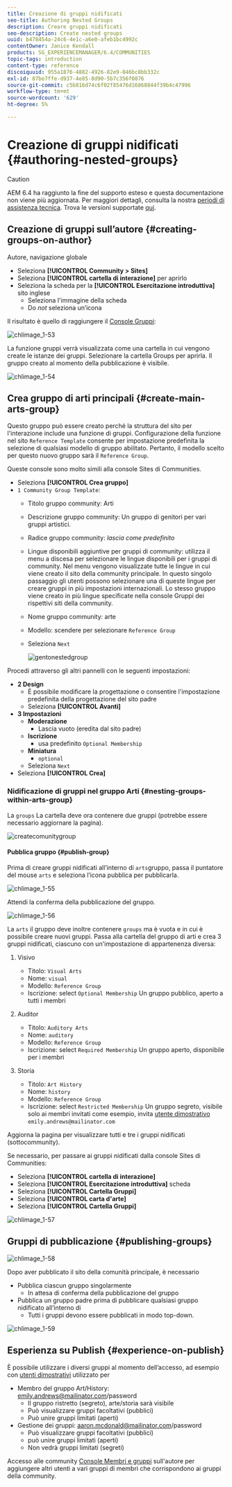 ```yaml
---
title: Creazione di gruppi nidificati
seo-title: Authoring Nested Groups
description: Creare gruppi nidificati
seo-description: Create nested groups
uuid: b478454a-24c6-4e1c-a6e0-afeb1bc4992c
contentOwner: Janice Kendall
products: SG_EXPERIENCEMANAGER/6.4/COMMUNITIES
topic-tags: introduction
content-type: reference
discoiquuid: 955a1876-4882-4926-82e9-846bc8bb332c
exl-id: 87be7ffe-d937-4e85-8d90-5b7c356f0876
source-git-commit: c5b816d74c6f02f85476d16868844f39b4c47996
workflow-type: tm+mt
source-wordcount: '629'
ht-degree: 5%

---
```


# Creazione di gruppi nidificati {#authoring-nested-groups}

>[!CAUTION]
>
>AEM 6.4 ha raggiunto la fine del supporto esteso e questa documentazione non viene più aggiornata. Per maggiori dettagli, consulta la nostra [periodi di assistenza tecnica](https://helpx.adobe.com/it/support/programs/eol-matrix.html). Trova le versioni supportate [qui](https://experienceleague.adobe.com/docs/).

## Creazione di gruppi sull’autore {#creating-groups-on-author}

Autore, navigazione globale

* Seleziona **[!UICONTROL Community > Sites]**
* Seleziona **[!UICONTROL cartella di interazione]** per aprirlo
* Seleziona la scheda per la **[!UICONTROL Esercitazione introduttiva]**  sito inglese
   * Seleziona l&#39;immagine della scheda
   * Do *not* seleziona un’icona

Il risultato è quello di raggiungere il [Console Gruppi](groups.md):

![chlimage_1-53](assets/chlimage_1-53.png)

La funzione gruppi verrà visualizzata come una cartella in cui vengono create le istanze dei gruppi. Selezionare la cartella Groups per aprirla. Il gruppo creato al momento della pubblicazione è visibile.

![chlimage_1-54](assets/chlimage_1-54.png)

## Crea gruppo di arti principali {#create-main-arts-group}

Questo gruppo può essere creato perché la struttura del sito per l&#39;interazione include una funzione di gruppi. Configurazione della funzione nel sito `Reference Template` consente per impostazione predefinita la selezione di qualsiasi modello di gruppo abilitato. Pertanto, il modello scelto per questo nuovo gruppo sarà il `Reference Group`.

Queste console sono molto simili alla console Sites di Communities.

* Seleziona **[!UICONTROL Crea gruppo]**
* `1 Community Group Template`:
   * Titolo gruppo community: Arti
   * Descrizione gruppo community: Un gruppo di genitori per vari gruppi artistici.
   * Radice gruppo community: *lascia come predefinito*
   * Lingue disponibili aggiuntive per gruppi di community: utilizza il menu a discesa per selezionare le lingue disponibili per i gruppi di community. Nel menu vengono visualizzate tutte le lingue in cui viene creato il sito della community principale. In questo singolo passaggio gli utenti possono selezionare una di queste lingue per creare gruppi in più impostazioni internazionali. Lo stesso gruppo viene creato in più lingue specificate nella console Gruppi dei rispettivi siti della community.
   * Nome gruppo community: arte
   * Modello: scendere per selezionare `Reference Group`
   * Seleziona `Next`

      ![gentonestedgroup](assets/parenttonestedgroup.png)

Procedi attraverso gli altri pannelli con le seguenti impostazioni:

* **2 Design**
   * È possibile modificare la progettazione o consentire l&#39;impostazione predefinita della progettazione del sito padre
   * Seleziona **[!UICONTROL Avanti]**
* **3 Impostazioni**
   * **Moderazione**
      * Lascia vuoto (eredita dal sito padre)
   * **Iscrizione**
      * usa predefinito `Optional Membership`
   * **Miniatura**
      * `optional`
   * Seleziona `Next`
* Seleziona **[!UICONTROL Crea]**

### Nidificazione di gruppi nel gruppo Arti {#nesting-groups-within-arts-group}

La `groups` La cartella deve ora contenere due gruppi (potrebbe essere necessario aggiornare la pagina).

![createcomunitygroup](assets/createcommunitygroup.png)

#### Pubblica gruppo {#publish-group}

Prima di creare gruppi nidificati all’interno di `arts`gruppo, passa il puntatore del mouse `arts` e seleziona l’icona pubblica per pubblicarla.

![chlimage_1-55](assets/chlimage_1-55.png)

Attendi la conferma della pubblicazione del gruppo.

![chlimage_1-56](assets/chlimage_1-56.png)

La `arts` il gruppo deve inoltre contenere `groups` ma è vuota e in cui è possibile creare nuovi gruppi. Passa alla cartella del gruppo di arti e crea 3 gruppi nidificati, ciascuno con un&#39;impostazione di appartenenza diversa:

1. Visivo
   * Titolo: `Visual Arts`
   * Nome: `visual`
   * Modello: `Reference Group`
   * Iscrizione: select `Optional Membership`
Un gruppo pubblico, aperto a tutti i membri
1. Auditor
   * Titolo: `Auditory Arts`
   * Nome: `auditory`
   * Modello: `Reference Group`
   * Iscrizione: select `Required Membership`
Un gruppo aperto, disponibile per i membri

1. Storia

   * Titolo: `Art History`
   * Nome: `history`
   * Modello: `Reference Group`
   * Iscrizione: select `Restricted Membership`
Un gruppo segreto, visibile solo ai membri invitati come esempio, invita 
[utente dimostrativo](tutorials.md#demo-users) `emily.andrews@mailinator.com`

Aggiorna la pagina per visualizzare tutti e tre i gruppi nidificati (sottocommunity).

Se necessario, per passare ai gruppi nidificati dalla console Sites di Communities:

* Seleziona **[!UICONTROL cartella di interazione]**
* Seleziona **[!UICONTROL Esercitazione introduttiva]** scheda
* Seleziona **[!UICONTROL Cartella Gruppi]**
* Seleziona **[!UICONTROL carta d&#39;arte]**
* Seleziona **[!UICONTROL Cartella Gruppi]**

![chlimage_1-57](assets/chlimage_1-57.png)

## Gruppi di pubblicazione {#publishing-groups}

![chlimage_1-58](assets/chlimage_1-58.png)

Dopo aver pubblicato il sito della comunità principale, è necessario

* Pubblica ciascun gruppo singolarmente
   * In attesa di conferma della pubblicazione del gruppo
* Pubblica un gruppo padre prima di pubblicare qualsiasi gruppo nidificato all’interno di
   * Tutti i gruppi devono essere pubblicati in modo top-down.

![chlimage_1-59](assets/chlimage_1-59.png)

## Esperienza su Publish {#experience-on-publish}

È possibile utilizzare i diversi gruppi al momento dell’accesso, ad esempio con [utenti dimostrativi](tutorials.md#demo-users) utilizzato per

* Membro del gruppo Art/History: emily.andrews@mailinator.com/password
   * Il gruppo ristretto (segreto), arte/storia sarà visibile
   * Può visualizzare gruppi facoltativi (pubblici)
   * Può unire gruppi limitati (aperti)
* Gestione dei gruppi: aaron.mcdonald@mailinator.com/password
   * Può visualizzare gruppi facoltativi (pubblici)
   * può unire gruppi limitati (aperti)
   * Non vedrà gruppi limitati (segreti)

Accesso alle community [Console Membri e gruppi](members.md) sull&#39;autore per aggiungere altri utenti a vari gruppi di membri che corrispondono ai gruppi della community.
